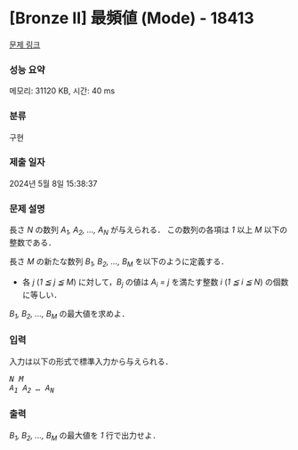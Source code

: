 # [Bronze II] 最頻値 (Mode) - 18413 

[문제 링크](https://www.acmicpc.net/problem/18413) 

### 성능 요약

메모리: 31120 KB, 시간: 40 ms

### 분류

구현

### 제출 일자

2024년 5월 8일 15:38:37

### 문제 설명

<p>長さ <var>N</var> の数列 <var>A<sub>1</sub>, A<sub>2</sub>, ..., A<sub>N</sub></var> が与えられる． この数列の各項は <var>1</var> 以上 <var>M</var> 以下の整数である．</p>

<p>長さ <var>M</var> の新たな数列 <var>B<sub>1</sub>, B<sub>2</sub>, ..., B<sub>M</sub></var> を以下のように定義する．</p>

<ul>
	<li>各 <var>j</var> (<var>1 ≦ j ≦ M</var>) に対して，<var>B<sub>j</sub></var> の値は <var>A<sub>i</sub> = j</var> を満たす整数 <var>i</var> (<var>1 ≦ i ≦ N</var>) の個数に等しい．</li>
</ul>

<p><var>B<sub>1</sub>, B<sub>2</sub>, ..., B<sub>M</sub></var> の最大値を求めよ．</p>

### 입력 

 <p>入力は以下の形式で標準入力から与えられる．</p>

<pre><var>N</var> <var>M</var>
<var>A<sub>1</sub></var> <var>A<sub>2</sub></var> <var>…</var> <var>A<sub>N</sub></var></pre>

### 출력 

 <p><var>B<sub>1</sub>, B<sub>2</sub>, ..., B<sub>M</sub></var> の最大値を <var>1</var> 行で出力せよ．</p>

